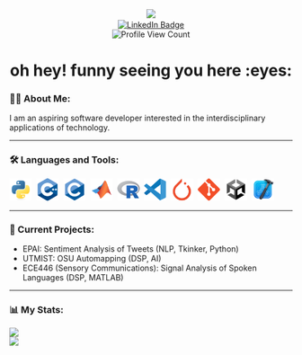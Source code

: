 

<!--
**AngelinaZhai/AngelinaZhai** is a ✨ _special_ ✨ repository because its `README.md` (this file) appears on your GitHub profile.

Here are some ideas to get you started:

- 🔭 I’m currently working on ...
- 🌱 I’m currently learning ...
- 👯 I’m looking to collaborate on ...
- 🤔 I’m looking for help with ...
- 💬 Ask me about ...
- 📫 How to reach me: ...
- 😄 Pronouns: ...
- ⚡ Fun fact: ...
  <img src="" title="" alt="" width="40" height="40"/>&nbsp;


-->

<div id="header" align="center">
  <img src="https://media.giphy.com/media/j0HjChGV0J44KrrlGv/giphy.gif" width="200"/>
  <div id="badges">
    <a href="https://www.linkedin.com/in/angelina-zhai/">
      <img src="https://img.shields.io/badge/LinkedIn-blue?style=for-the-badge&logo=linkedin&logoColor=white" alt="LinkedIn Badge"/ width="100">
    </a>
  </div>
  
  <img src="https://komarev.com/ghpvc/?username=AngelinaZhai&style=flat&color=blueviolet" alt="Profile View Count" width="100"/>

  
  
  <h1>
    oh hey! funny seeing you here :eyes:
  </h1>

</div>

### :woman_technologist: About Me:

I am an aspiring software developer interested in the interdisciplinary applications of technology.

---

### :hammer_and_wrench: Languages and Tools:
<div>
  <img src="https://github.com/devicons/devicon/blob/master/icons/python/python-original.svg" title="Python" alt="Python" width="40" height="40"/>&nbsp;
  <img src="https://github.com/devicons/devicon/blob/master/icons/cplusplus/cplusplus-original.svg" title="C++" alt="C++" width="40" height="40"/>&nbsp;
  <img src="https://github.com/devicons/devicon/blob/master/icons/c/c-original.svg" title="C" alt="C" width="40" height="40"/>&nbsp;
  <img src="https://github.com/devicons/devicon/blob/master/icons/matlab/matlab-original.svg" title="matlab" alt="matlab" width="40" height="40"/>&nbsp;
  <img src="https://github.com/devicons/devicon/blob/master/icons/r/r-original.svg" title="R" alt="R" width="40" height="40"/>&nbsp;
  <img src="https://github.com/devicons/devicon/blob/master/icons/vscode/vscode-original.svg" title="vscode" alt="vscode" width="40" height="40"/>&nbsp;
  <img src="https://github.com/devicons/devicon/blob/master/icons/pytorch/pytorch-original.svg" title="Pytorch" alt="Pytorch" width="40" height="40"/>&nbsp;
  <img src="https://github.com/devicons/devicon/blob/master/icons/git/git-original.svg" title="git" alt="git" width="40" height="40"/>&nbsp;
  <img src="https://github.com/devicons/devicon/blob/master/icons/unity/unity-original.svg" title="Unity" alt="Unity" width="40" height="40"/>&nbsp;
  <img src="https://github.com/devicons/devicon/blob/master/icons/xcode/xcode-original.svg" title="Xcode" alt="Unity" width="40" height="40"/>&nbsp
</div>

---
### :seedling: Current Projects:
* EPAI: Sentiment Analysis of Tweets (NLP, Tkinker, Python)
* UTMIST: OSU Automapping (DSP, AI)
* ECE446 (Sensory Communications): Signal Analysis of Spoken Languages (DSP, MATLAB)
---
### :bar_chart: My Stats:

<!-- [![GitHub Streak](http://github-readme-streak-stats.herokuapp.com?user=AngelinaZhai&theme=dark&background=000000&count_private=true)](https://git.io/streak-stats) -->

<!-- [![Top Langs](https://github-readme-stats-je7syvoku-angelinazhai.vercel.app/api/top-langs/?username=AngelinaZhai&layout=compact&theme=vision-friendly-dark&count_private=true)](https://github-readme-stats1-blond.vercel.app/)
 -->
<img align="left" src="https://github-readme-stats-je7syvoku-angelinazhai.vercel.app/api/?username=AngelinaZhai&include_all_commits=true&count_private=true&theme=radical&show_icons=true&bg_color=0d1117&border_color=edcf45&border_radius=10" width="468"/>
 
<img align="left" src="https://github-readme-stats-je7syvoku-angelinazhai.vercel.app/api/top-langs/?username=AngelinaZhai&layout=compact&&langs_count=10&theme=radical&hide=jupyter%20notebook,ShaderLab,Makefile,GLSL,HLSL&bg_color=0d1117&border_color=edcf45&border_radius=10" width="300" />



